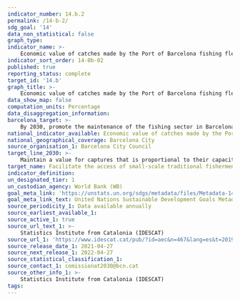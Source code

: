 ```yaml
---
indicator_number: 14.b.2
permalink: /14-b-2/
sdg_goal: '14'
data_non_statistical: false
graph_type: 
indicator_name: >-
    Economic value of catches made by the Port of Barcelona fishing fleet
indicator_sort_order: 14-0b-02
published: true
reporting_status: complete
target_id: '14.b'
graph_title: >-
    Economic value of catches made by the Port of Barcelona fishing fleet
data_show_map: false
computation_units: Percentage
data_disaggregation_information: 
barcelona_target: >-
    By 2030, promote the maintenance of the fishing sector in Barcelona, placing value on their economic, environmental and cultural contributions
national_indicator_available: Economic value of catches made by the Port of Barcelona fishing fleet
national_geographical_coverage: Barcelona City
source_organisation_1: Barcelona City Council
target_line_2030: >-
    Maintain a value for captures that is proportional to their capacity: 8.6% of the economic value of the catches negotiated at Catalan fish markets
target_name: Facilitate the access of small-scale traditional fishermen to marine resources and markets
indicator_definition:
un_designated_tier: 1
un_custodian_agency: World Bank (WB)
goal_meta_link: 'https://unstats.un.org/sdgs/metadata/files/Metadata-14-0b-0.pdf'
goal_meta_link_text: United Nations Sustainable Development Goals Metadata (pdf 894kB)
source_periodicity_1: Data available annually
source_earliest_available_1: 
source_active_1: true
source_url_text_1: >-
    Statistics Institute from Catalonia (IDESCAT)
source_url_1: 'https://www.idescat.cat/pub/?id=aec&n=467&lang=es&t=2019l'
source_release_date_1: 2021-04-27
source_next_release_1: 2022-04-27
source_statistical_classification_1: 
source_contact_1: comissionat2030@bcn.cat
source_other_info_1: >-
    Statistics Institute from Catalonia (IDESCAT)
tags:
---
```

